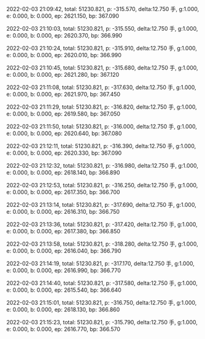 2022-02-03 21:09:42, total: 51230.821, p: -315.570, delta:12.750 手, g:1.000, e: 0.000, b: 0.000, ep: 2621.150, bp: 367.090

2022-02-03 21:10:03, total: 51230.821, p: -315.550, delta:12.750 手, g:1.000, e: 0.000, b: 0.000, ep: 2620.370, bp: 366.990

2022-02-03 21:10:24, total: 51230.821, p: -315.910, delta:12.750 手, g:1.000, e: 0.000, b: 0.000, ep: 2620.010, bp: 366.990

2022-02-03 21:10:45, total: 51230.821, p: -315.680, delta:12.750 手, g:1.000, e: 0.000, b: 0.000, ep: 2621.280, bp: 367.120

2022-02-03 21:11:08, total: 51230.821, p: -317.630, delta:12.750 手, g:1.000, e: 0.000, b: 0.000, ep: 2621.970, bp: 367.450

2022-02-03 21:11:29, total: 51230.821, p: -316.820, delta:12.750 手, g:1.000, e: 0.000, b: 0.000, ep: 2619.580, bp: 367.050

2022-02-03 21:11:50, total: 51230.821, p: -316.000, delta:12.750 手, g:1.000, e: 0.000, b: 0.000, ep: 2620.640, bp: 367.080

2022-02-03 21:12:11, total: 51230.821, p: -316.390, delta:12.750 手, g:1.000, e: 0.000, b: 0.000, ep: 2620.330, bp: 367.090

2022-02-03 21:12:32, total: 51230.821, p: -316.980, delta:12.750 手, g:1.000, e: 0.000, b: 0.000, ep: 2618.140, bp: 366.890

2022-02-03 21:12:53, total: 51230.821, p: -316.250, delta:12.750 手, g:1.000, e: 0.000, b: 0.000, ep: 2617.350, bp: 366.700

2022-02-03 21:13:14, total: 51230.821, p: -317.690, delta:12.750 手, g:1.000, e: 0.000, b: 0.000, ep: 2616.310, bp: 366.750

2022-02-03 21:13:36, total: 51230.821, p: -317.420, delta:12.750 手, g:1.000, e: 0.000, b: 0.000, ep: 2617.380, bp: 366.850

2022-02-03 21:13:58, total: 51230.821, p: -318.280, delta:12.750 手, g:1.000, e: 0.000, b: 0.000, ep: 2616.040, bp: 366.790

2022-02-03 21:14:19, total: 51230.821, p: -317.170, delta:12.750 手, g:1.000, e: 0.000, b: 0.000, ep: 2616.990, bp: 366.770

2022-02-03 21:14:40, total: 51230.821, p: -317.580, delta:12.750 手, g:1.000, e: 0.000, b: 0.000, ep: 2615.540, bp: 366.640

2022-02-03 21:15:01, total: 51230.821, p: -316.750, delta:12.750 手, g:1.000, e: 0.000, b: 0.000, ep: 2618.130, bp: 366.860

2022-02-03 21:15:23, total: 51230.821, p: -315.790, delta:12.750 手, g:1.000, e: 0.000, b: 0.000, ep: 2616.770, bp: 366.570
